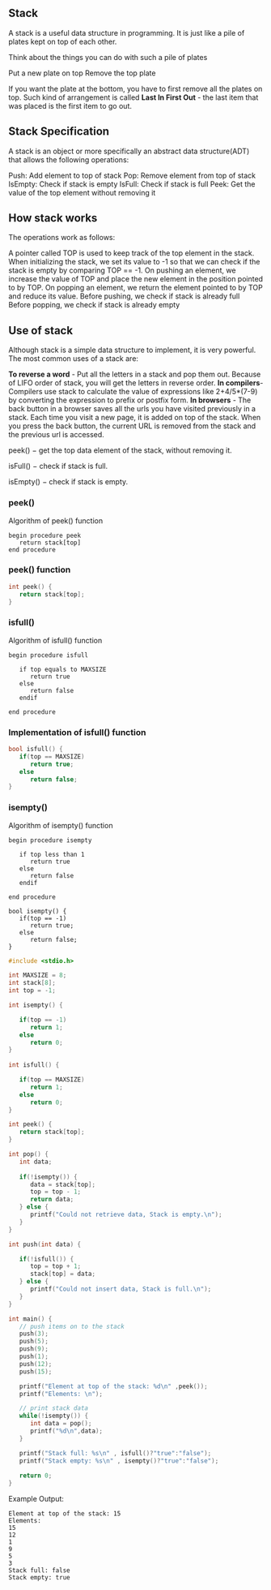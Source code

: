 
## Stack 
A stack is a useful data structure in programming. It is just like a pile of plates kept on top of each other.

Think about the things you can do with such a pile of plates

Put a new plate on top
Remove the top plate

If you want the plate at the bottom, you have to first remove all the plates on top. 
Such kind of arrangement is called **Last In First Out** - the last item that was placed is the first item to go out.



## Stack Specification
A stack is an object or more specifically an abstract data structure(ADT) that allows the following operations:

Push: Add element to top of stack
Pop: Remove element from top of stack
IsEmpty: Check if stack is empty
IsFull: Check if stack is full
Peek: Get the value of the top element without removing it

## How stack works
The operations work as follows:

A pointer called TOP is used to keep track of the top element in the stack.
When initializing the stack, we set its value to -1 so that we can check if the stack is empty by comparing TOP == -1.
On pushing an element, we increase the value of TOP and place the new element in the position pointed to by TOP.
On popping an element, we return the element pointed to by TOP and reduce its value.
Before pushing, we check if stack is already full
Before popping, we check if stack is already empty

## Use of stack
Although stack is a simple data structure to implement, it is very powerful. The most common uses of a stack are:

**To reverse a word** - Put all the letters in a stack and pop them out. Because of LIFO order of stack, you will get the letters in reverse order.
**In compilers**- Compilers use stack to calculate the value of expressions like 2+4/5*(7-9) by converting the expression to prefix or postfix form.
**In browsers** - The back button in a browser saves all the urls you have visited previously in a stack. Each time you visit a new page, it is added on top of the stack. When you press the back button, the current URL is removed from the stack and the previous url is accessed.

peek() − get the top data element of the stack, without removing it.

isFull() − check if stack is full.

isEmpty() − check if stack is empty.


### peek()
Algorithm of peek() function
```
begin procedure peek
   return stack[top]
end procedure
```
### peek() function 
```c
int peek() {
   return stack[top];
}

```
### isfull()
Algorithm of isfull() function
```
begin procedure isfull

   if top equals to MAXSIZE
      return true
   else
      return false
   endif
   
end procedure
```
### Implementation of isfull() function 

```c
bool isfull() {
   if(top == MAXSIZE)
      return true;
   else
      return false;
}
```
### isempty()
Algorithm of isempty() function
```
begin procedure isempty

   if top less than 1
      return true
   else
      return false
   endif
   
end procedure
```
```
bool isempty() {
   if(top == -1)
      return true;
   else
      return false;
}
```

```c
#include <stdio.h>

int MAXSIZE = 8;       
int stack[8];     
int top = -1;            

int isempty() {

   if(top == -1)
      return 1;
   else
      return 0;
}
   
int isfull() {

   if(top == MAXSIZE)
      return 1;
   else
      return 0;
}

int peek() {
   return stack[top];
}

int pop() {
   int data;
	
   if(!isempty()) {
      data = stack[top];
      top = top - 1;   
      return data;
   } else {
      printf("Could not retrieve data, Stack is empty.\n");
   }
}

int push(int data) {

   if(!isfull()) {
      top = top + 1;   
      stack[top] = data;
   } else {
      printf("Could not insert data, Stack is full.\n");
   }
}

int main() {
   // push items on to the stack 
   push(3);
   push(5);
   push(9);
   push(1);
   push(12);
   push(15);

   printf("Element at top of the stack: %d\n" ,peek());
   printf("Elements: \n");

   // print stack data 
   while(!isempty()) {
      int data = pop();
      printf("%d\n",data);
   }

   printf("Stack full: %s\n" , isfull()?"true":"false");
   printf("Stack empty: %s\n" , isempty()?"true":"false");
   
   return 0;
}
```
Example Output:

```
Element at top of the stack: 15
Elements:
15
12
1 
9 
5 
3 
Stack full: false
Stack empty: true
```
